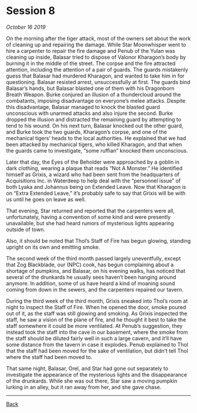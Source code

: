 # Session 8
_October 16 2019_

On the morning after the tiger attack, most of the owners set about the work of cleaning up and repairing the damage. While Star Moonwhisper went to hire a carpenter to repair the fire damage and Penub of the Yulan was cleaning up inside, Balasar tried to dispose of Valonor Kharagon’s body by burning it in the middle of the street. The corpse and the fire attracted attention, including the attention of a pair of guards. The guards mistakenly guess that Balasar had murdered Kharagon, and wanted to take him in for questioning. Balasar resisted arrest, unsuccessfully at first. The guards bind Balasar’s hands, but Balasar blasted one of them with his Dragonborn Breath Weapon. Burke conjured an illusion of a thundercloud around the combatants, imposing disadvantage on everyone’s melee attacks. Despite this disadvantage, Balasar managed to knock the blasted guard unconscious with unarmed attacks and also injure the second. Burke dropped the illusion and distracted the remaining guard by attempting to tend to his wound. On his next turn, Balasar knocked out the other guard, and Burke took the two guards, Kharagon’s corpse, and one of the mechanical tigers’ heads to the local authorities. He explained that we had been attacked by mechanical tigers, who killed Kharagon, and that when the guards came to investigate, “some ruffian” knocked them unconscious.

Later that day, the Eyes of the Beholder were approached by a goblin in dark clothing, wearing a plaque that reads “Not A Monster.” He identified himself as Grixis, a wizard who had been sent from the headquarters of Acquisitions Inc. in Waterdeep to help deal with the “personnel issue” of both Lyaka and Johannus being on Extended Leave. Now that Kharagon is on “Extra Extended Leave,” it’s probably safe to say that Grixis will be with us until he goes on leave as well.

That evening, Star returned and reported that the carpenters were all, unfortunately, having a convention of some kind and were presently unavailable, but she had heard rumors of mysterious lights appearing outside of town.

Also, it should be noted that Thol’s Staff of Fire has begun glowing, standing upright on its own and emitting smoke.

The second week of the third month passed largely uneventfully, except that Zog Blackblade, our (NPC) cook, has begun complaining about a shortage of pumpkins, and Balasar, on his evening walks, has noticed that several of the drunkards he usually sees haven’t been hanging around anymore. In addition, some of us have heard a kind of moaning sound coming from down in the sewers, and the carpenters repaired our tavern.

During the third week of the third month, Grixis sneaked into Thol’s room at night to inspect the Staff of Fire. When he opened the door, smoke poured out of it, as the staff was still glowing and smoking. As Grixis inspected the staff, he saw a vision of the plane of fire, and he thought it best to take the staff somewhere it could be more ventilated. At Penub’s suggestion, they instead took the staff into the cave in our basement, where the smoke from the staff should be diluted fairly well in such a large cavern, and it’ll have some distance from the tavern in case it explodes. Penub explained to Thol that the staff had been moved for the sake of ventilation, but didn’t tell Thol where the staff had been moved to.

That same night, Balasar, Orel, and Star had gone out separately to investigate the appearance of the mysterious lights and the disappearance of the drunkards. While she was out there, Star saw a moving pumpkin lurking in an alley, but it ran away from her, and she gave chase.

---
[Back](./)